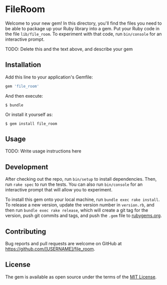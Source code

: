 # FileRoom

Welcome to your new gem! In this directory, you'll find the files you need to be able to package up your Ruby library into a gem. Put your Ruby code in the file `lib/file_room`. To experiment with that code, run `bin/console` for an interactive prompt.

TODO: Delete this and the text above, and describe your gem

## Installation

Add this line to your application's Gemfile:

```ruby
gem 'file_room'
```

And then execute:

    $ bundle

Or install it yourself as:

    $ gem install file_room

## Usage

TODO: Write usage instructions here

## Development

After checking out the repo, run `bin/setup` to install dependencies. Then, run `rake spec` to run the tests. You can also run `bin/console` for an interactive prompt that will allow you to experiment.

To install this gem onto your local machine, run `bundle exec rake install`. To release a new version, update the version number in `version.rb`, and then run `bundle exec rake release`, which will create a git tag for the version, push git commits and tags, and push the `.gem` file to [rubygems.org](https://rubygems.org).

## Contributing

Bug reports and pull requests are welcome on GitHub at https://github.com/[USERNAME]/file_room.

## License

The gem is available as open source under the terms of the [MIT License](https://opensource.org/licenses/MIT).
